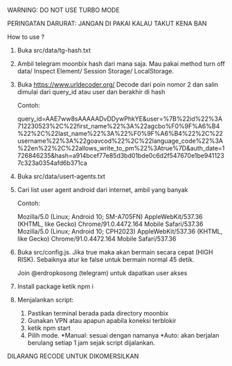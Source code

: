WARNING: DO NOT USE TURBO MODE 

PERINGATAN DARURAT: JANGAN DI PAKAI KALAU TAKUT KENA BAN 

How to use ?

1. Buka src/data/tg-hash.txt
2. Ambil telegram moonbix hash dari mana saja. Mau pakai method turn off data/ Inspect Element/ Session Storage/ LocalStorage.
3. Buka https://www.urldecoder.org/
   Decode dari poin nomor 2 dan salin dimulai dari query_id atau user dan berakhir di hash

    Contoh:

    query_id=AAE7ww8sAAAAADvDDywPhkYE&user=%7B%22id%22%3A712230523%2C%22first_name%22%3A%22agcbo%F0%9F%A6%B4%22%2C%22last_name%22%3A%22%F0%9F%A6%B4%22%2C%22username%22%3A%22goavcod%22%2C%22language_code%22%3A%22en%22%2C%22allows_write_to_pm%22%3Atrue%7D&auth_date=1726846235&hash=a914bcef77e85d3bd01bde0c6d2f547670e1be9411237c323a0354afd6b371ca

4. Buka src/data/usert-agents.txt
5. Cari list user agent android dari internet, ambil yang banyak

    Contoh:

    Mozilla/5.0 (Linux; Android 10; SM-A705FN) AppleWebKit/537.36 (KHTML, like Gecko) Chrome/91.0.4472.164 Mobile Safari/537.36
    Mozilla/5.0 (Linux; Android 10; CPH2023) AppleWebKit/537.36 (KHTML, like Gecko) Chrome/91.0.4472.164 Mobile Safari/537.36

6. Buka src/config.js.
   Jika true maka akan bermain secara cepat (HIGH RISK).
   Sebaiknya atur ke false untuk bermain normal 45 detik.

   Join @erdropkosong (telegram) untuk dapatkan user akses

7. Install package ketik npm i

8. Menjalankan script:
    1. Pastikan terminal berada pada directory moonbix
    2. Gunakan VPN atau apapun apabila koneksi terblokir
    3. ketik npm start
    4. Pilih mode.
       *Manual: sesuai dengan namanya
       *Auto: akan berjalan berulang setiap 1 jam sejak script dijalankan.

DILARANG RECODE UNTUK DIKOMERSILKAN
